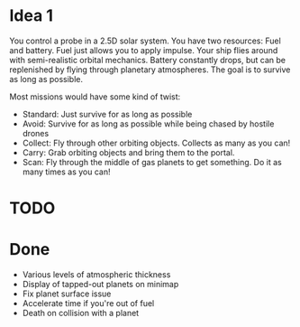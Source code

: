 # Idea 1
You control a probe in a 2.5D solar system. You have two resources: Fuel and battery. Fuel just allows you to apply impulse. Your ship flies around with semi-realistic orbital mechanics. Battery constantly drops, but can be replenished by flying through planetary atmospheres. The goal is to survive as long as possible.

Most missions would have some kind of twist:
- Standard: Just survive for as long as possible
- Avoid: Survive for as long as possible while being chased by hostile drones
- Collect: Fly through other orbiting objects. Collects as many as you can!
- Carry: Grab orbiting objects and bring them to the portal.
- Scan: Fly through the middle of gas planets to get something. Do it as many times as you can!

# TODO


# Done
- Various levels of atmospheric thickness
- Display of tapped-out planets on minimap
- Fix planet surface issue
- Accelerate time if you're out of fuel
- Death on collision with a planet